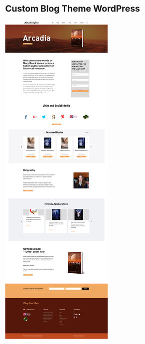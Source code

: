 # Custom Blog Theme WordPress

![alt text](https://github.com/jessejay5/blog-theme-wp/blob/main/blog-website-screenshot.png)
